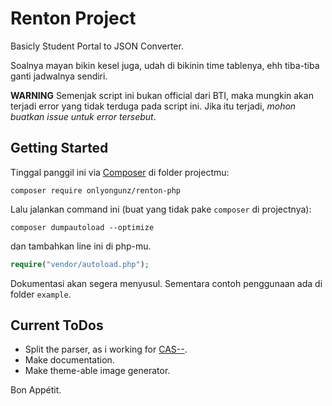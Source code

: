 # Renton Project
Basicly Student Portal to JSON Converter.

Soalnya mayan bikin kesel juga, udah di bikinin time tablenya,
ehh tiba-tiba ganti jadwalnya sendiri.

**WARNING** Semenjak script ini bukan official dari BTI, maka
mungkin akan terjadi error yang tidak terduga pada script ini.
Jika itu terjadi, *mohon buatkan issue untuk error tersebut*.

## Getting Started
Tinggal panggil ini via [Composer](https://getcomposer.org) di folder projectmu:
```
composer require onlyongunz/renton-php
```

Lalu jalankan command ini (buat yang tidak pake `composer` di projectnya):
```
composer dumpautoload --optimize
```
dan tambahkan line ini di php-mu.
```php
require("vendor/autoload.php");
```

Dokumentasi akan segera menyusul. Sementara contoh penggunaan ada di folder `example`.

## Current ToDos
 - Split the parser, as i working for [CAS--](https://github.com/ftis-admin/cas-min-min-php).
 - Make documentation.
 - Make theme-able image generator.

Bon Appétit.